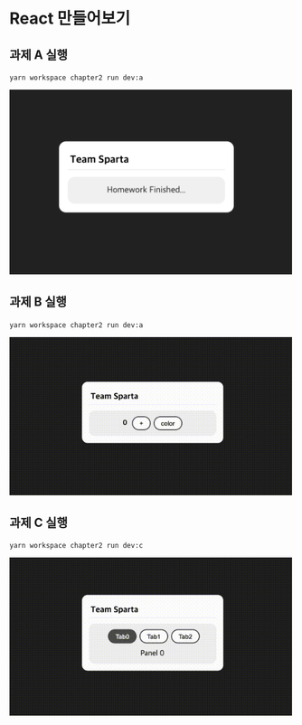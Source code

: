 # React 만들어보기

## 과제 A 실행

`yarn workspace chapter2 run dev:a`

<img src="./assets/a1.png" width="500">

## 과제 B 실행

`yarn workspace chapter2 run dev:a`

<img src="./assets/a2.gif" width="500">

## 과제 C 실행

`yarn workspace chapter2 run dev:c`

<img src="./assets/a3.gif" width="500">
